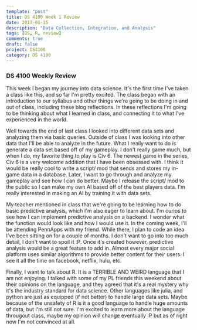 ```yaml
---
template: "post"
title: DS 4100 Week 1 Review
date: 2017-01-15
description: "Data Collection, Integration, and Analysis"
tags: [DS, R, review]
comments: true
draft: false
project: DS4100
category: DS 4100
---
```


### DS 4100 Weekly Review

This week I began my journey into data science. It's the first time I've taken a class like this, and so far I'm pretty excited. The class began with an introduction to our syllabus and other things we're going to be doing in and out of class, including these blog reflections. In these reflections I'm going to be thinking about what I learned in class, and connecting it to what I've experienced in the world. 

Well towards the end of last class I looked into different data sets and analyzing them via basic queries. Outside of class I was looking into other data that I'll be able to analyze in the future. What I really want to do is generate a data set based off of my gameplay. I don't really game much, but when I do, my favorite thing to play is Civ 6. The newest game in the series, Civ 6 is a very welcome addition that I have been obsessed with. I think it would be really cool to write a script/ mod that sends and stores my in-game data in a database. Later, I want to go through and analyze my gameplay and see how I can do better. Maybe I release the script/ mod to the public so I can make my own AI based off of the best players data. I'm really interested in making an AI by training it with data sets.

My teacher mentioned in class that we're going to be learning how to do basic predictive analysis, which I'm also eager to learn about. I'm curios to see how I can implement predictive analysis on a backend. I wonder what the function would look like and how I would use it. In the coming week, I'll be attending PennApps with my friend. While there, I plan to code an idea I've been sitting on for a couple of months. I don't want to go into too much detail, I don't want to spoil it :P. Once it's created however, predictive analysis would be a great feature to add in. Almost every major social platform uses similar algorithms to provide better content for their users. I see it all the time on facebook, netflix, hulu, etc.

Finally, I want to talk about R. It is a TERRIBLE AND WEIRD language that I am not enjoying. I talked with some of my PL friends this weekend about their opinions on the language, and they agreed that it's a real mystery why it's the industry standard for data science. Other languages like julia, and python are just as equipped (if not better) to handle large data sets. Maybe because of the unsafety of R is it a good language to handle huge amounts of data, but I'm still not sure. I'm excited to learn more about the language througout class, maybe my opinion will change eventually :P but as of right now I'm not convinced at all.

